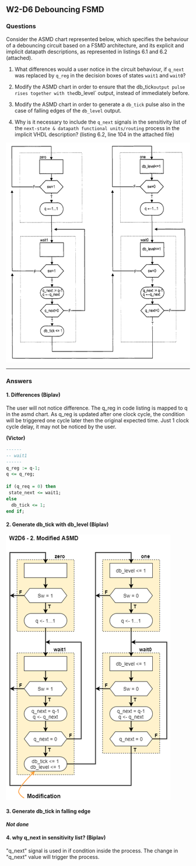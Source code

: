 ## W2-D6 Debouncing FSMD

### Questions

Consider the ASMD chart represented below, which specifies the behaviour of a debouncing circuit based on a FSMD architecture, and its explicit and implicit datapath descriptions, as represented in listings 6.1 and 6.2 (attached).

1. What differences would a user notice in the circuit behaviour, if `q_next` was replaced by `q_reg` in the decision boxes of states `wait1` and `wait0`?

2. Modify the ASMD chart in order to ensure that the db_tick` output pulse rises together with the `db_level` output, instead of immediately before.

3. Modify the ASMD chart in order to generate a `db_tick` pulse also in the case of falling edges of the `db_level` output.

4. Why is it necessary to include the `q_next` signals in the sensitivity list of the `next-state & datapath functional units/routing` process in the implicit VHDL description? (listing 6.2, line 104 in the attached file)

<img src="/Resources/images/w02d6.png" alt="drawing" width="550"/>

---

### Answers

#### 1. Differences (Biplav)

The user will not notice difference. The q_reg in code listing is mapped to q in the asmd chart. As q_reg is updated after one clock cycle, the condition will be triggered one cycle later then the original expected time. Just 1 clock cycle delay, it may not be noticed by the user.

**(Victor)**
```vhdl
------
-- wait1
------
q_reg := q-1;
q <= q_reg;

if (q_req = 0) then
 state_next <= wait1;
else 
  db_tick <= 1;
end if;
```

#### 2. Generate db_tick with db_level (Biplav)

<img src="/Resources/images/w2d6_Modified.png" width="450">

#### 3. Generate db_tick in falling edge

***Not done***

#### 4. why q_next in sensitivity list? (Biplav)

"q_next" signal is used in if condition inside the process. The change in "q_next" value will trigger the process.




